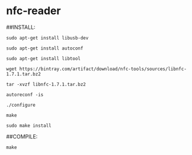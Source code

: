 nfc-reader
==========

##INSTALL:

```
sudo apt-get install libusb-dev

sudo apt-get install autoconf

sudo apt-get install libtool

wget https://bintray.com/artifact/download/nfc-tools/sources/libnfc-1.7.1.tar.bz2

tar -xvzf libnfc-1.7.1.tar.bz2

autoreconf -is

./configure

make

sudo make install
```
##COMPILE:
```
make